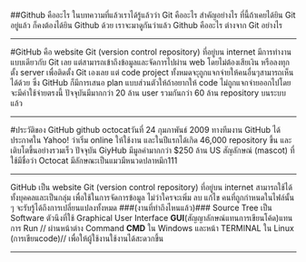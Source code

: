 ##Github คืออะไร
ในบทความที่แล้วเราได้รู้แล้วว่า Git คืออะไร สำคัญอย่างไร ที่นี้ถ้าเคยได้ยิน Git อยู่แล้ว ก็คงต้องได้ยิน Github ด้วย เราจะมาดูกันว่าแล้ว Github คืออะไร ต่างจาก Git อย่างไร
___
#GitHub คือ website Git (version control repository) ที่อยู่บน internet มีการทำงานแบบเดียวกับ Git เลย แต่สามารถเข้าถึงข้อมูลและจัดการไปผ่าน web โดยไม่ต้องเสียเงิน หรือลงทุกตั้ง server เพื่อติดตั้ง Git เองเลย แต่ code project ทั้งหมดจะุถูกแจกจ่ายให้คนอื่นๆสามารถเห็นได้ด้วย ซึ่ง GitHub ก็มีการเสนอ plan แบบส่วนตัวให้ถ้าอยากให้ code ไม่ถูกแจกจ่ายออกไปโดยจะมีค่าใช้จ่ายตรงนี้ ปัจจุบันมีมากกว่า 20 ล้าน user รวมกันกว่า 60 ล้าน repository บนระบบแล้ว
___
#ประวัติของ GitHub
github octocatวันที่ 24 กุมภาพันธ์ 2009 ทางทีมงาน GitHub ได้ประกาศใน Yahoo! ว่าเริ่ม online ให้ใช้งาน และในปีแรกได้เกิด 46,000 repository ขึ้น และเติบโตขึ้นอย่างรวมเร็ว ปัจจุบัน GiyHub มีมูลค่ามากกว่า  $250 ล้าน US สัญลักษณ์ (mascot) ที่ใช้มีชื่อว่า Octocat  มีลักษณะเป็นแมวมีหนวดปลาหมึก111
___
GitHub 
เป็น website Git (version control repository) ที่อยู่บน internet สามารถใช้ได้ทั้งบุคคลและเป็นกลุ่ม เพื่อใช้ในการจัดการข้อมูล ไม่ว่าใครจะเพิ่ม ลบ แก้ไข คนที่ถูกกำหนดในไฟล์นั้น ๆ จะรับรู้ได้ถึงการเปลี่ยนแปลงทั้งหมด ###(งานที่ทำถึงไหนแล้ว)###
Source Tree 
	เป็น Software ตัวนึงที่ใช้ Graphical User Interface **GUI**(สัญญาลักษณ์แทนการเขียนโค้ด)แทนการ Run // ผ่านหน้าต่าง Command **CMD** ใน Windows และหน้า TERMINAL ใน Linux (การเขียนcode)// เพื่อให้ผู้ใช้งานใช้งานได้สะดวกขึ้น
___________________________________________________________________________
